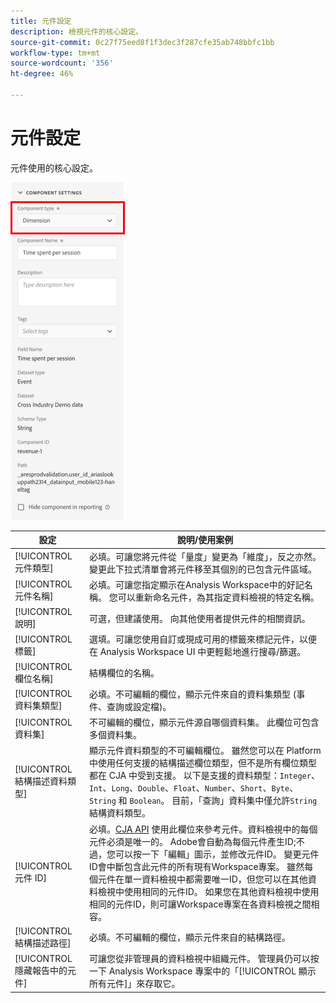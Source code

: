 ```yaml
---
title: 元件設定
description: 檢視元件的核心設定。
source-git-commit: 0c27f75eed8f1f3dec3f287cfe35ab748bbfc1bb
workflow-type: tm+mt
source-wordcount: '356'
ht-degree: 46%

---
```



# 元件設定

元件使用的核心設定。

![元件設定](../assets/component-settings.png)

| 設定 | 說明/使用案例 |
| --- | --- |
| [!UICONTROL 元件類型] | 必填。可讓您將元件從「量度」變更為「維度」，反之亦然。變更此下拉式清單會將元件移至其個別的已包含元件區域。 |
| [!UICONTROL 元件名稱] | 必填。可讓您指定顯示在Analysis Workspace中的好記名稱。 您可以重新命名元件，為其指定資料檢視的特定名稱。 |
| [!UICONTROL 說明] | 可選，但建議使用。 向其他使用者提供元件的相關資訊。 |
| [!UICONTROL 標籤] | 選填。可讓您使用自訂或現成可用的標籤來標記元件，以便在 Analysis Workspace UI 中更輕鬆地進行搜尋/篩選。 |
| [!UICONTROL 欄位名稱] | 結構欄位的名稱。 |
| [!UICONTROL 資料集類型] | 必填。不可編輯的欄位，顯示元件來自的資料集類型 (事件、查詢或設定檔)。 |
| [!UICONTROL 資料集] | 不可編輯的欄位，顯示元件源自哪個資料集。 此欄位可包含多個資料集。 |
| [!UICONTROL 結構描述資料類型] | 顯示元件資料類型的不可編輯欄位。  雖然您可以在 Platform 中使用任何支援的結構描述欄位類型，但不是所有欄位類型都在 CJA 中受到支援。 以下是支援的資料類型：`Integer`、`Int`、`Long`、`Double`、`Float`、`Number`、`Short`、`Byte`、`String` 和 `Boolean`。 目前，「查詢」資料集中僅允許`String`結構資料類型。 |
| [!UICONTROL 元件 ID] | 必填。[CJA API](https://adobe.io/cja-apis/docs) 使用此欄位來參考元件。資料檢視中的每個元件必須是唯一的。 Adobe會自動為每個元件產生ID;不過，您可以按一下「編輯」圖示，並修改元件ID。 變更元件ID會中斷包含此元件的所有現有Workspace專案。 雖然每個元件在單一資料檢視中都需要唯一ID，但您可以在其他資料檢視中使用相同的元件ID。 如果您在其他資料檢視中使用相同的元件ID，則可讓Workspace專案在各資料檢視之間相容。 |
| [!UICONTROL 結構描述路徑] | 必填。不可編輯的欄位，顯示元件來自的結構路徑。 |
| [!UICONTROL 隱藏報告中的元件] | 可讓您從非管理員的資料檢視中組織元件。 管理員仍可以按一下 Analysis Workspace 專案中的「[!UICONTROL 顯示所有元件]」來存取它。 |
